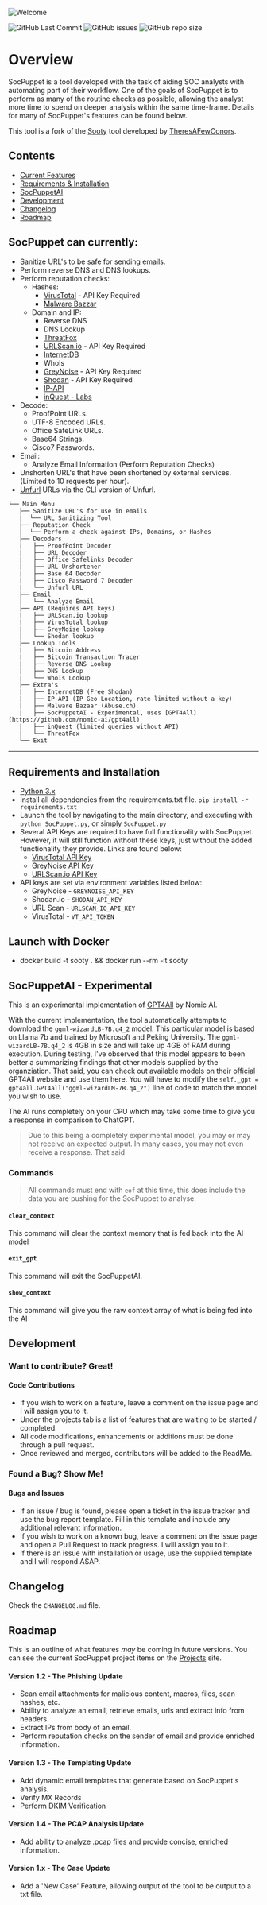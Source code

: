 ![Welcome](https://img.shields.io/badge/SocPuppet-Welcome!-red?style=for-the-badge&logo=appveyor)

![GitHub Last Commit](https://img.shields.io/github/last-commit/j4ckd4n/SocPuppet)
![GitHub issues](https://img.shields.io/github/issues-raw/j4ckd4n/SocPuppet)
![GitHub repo size](https://img.shields.io/github/repo-size/j4ckd4n/SocPuppet)


# Overview

SocPuppet is a tool developed with the task of aiding SOC analysts with automating part of their workflow. One of the goals of SocPuppet is to perform as many of the routine checks as possible, allowing the analyst more time to spend on deeper analysis within the same time-frame. Details for many of SocPuppet's features can be found below.

This tool is a fork of the [Sooty](https://github.com/TheresAFewConors/Sooty) tool developed by [TheresAFewConors](https://github.com/TheresAFewConors).

## Contents
 - [Current Features](#socpuppet-can-currently)
 - [Requirements & Installation](#requirements-and-installation---may-not-be-fully-valid)
 - [SocPuppetAI](#socpuppetai---experimental)
 - [Development](#development)
 - [Changelog](#changelog)
 - [Roadmap](#roadmap)

## SocPuppet can currently:
  - Sanitize URL's to be safe for sending emails.
  - Perform reverse DNS and DNS lookups.
  - Perform reputation checks:
    - Hashes:
      - [VirusTotal](https://www.virustotal.com/) - API Key Required
      - [Malware Bazzar](https://bazaar.abuse.ch/)
    - Domain and IP:
      - Reverse DNS
      - DNS Lookup
      - [ThreatFox](https://threatfox.abuse.ch/browse/)
      - [URLScan.io](https://urlscan.io/) - API Key Required
      - [InternetDB](https://internetdb.shodan.io/)
      - WhoIs
      - [GreyNoise](https://viz.greynoise.io/) - API Key Required
      - [Shodan](https://www.shodan.io/) - API Key Required
      - [IP-API](https://ip-api.com/)
      - [inQuest - Labs](https://labs.inquest.net/)
  - Decode:
    - ProofPoint URLs.
    - UTF-8 Encoded URLs.
    - Office SafeLink URLs.
    - Base64 Strings.
    - Cisco7 Passwords.
  - Email:
    - Analyze Email Information (Perform Reputation Checks)
  - Unshorten URL's that have been shortened by external services. (Limited to 10 requests per hour).
  - [Unfurl](https://github.com/obsidianforensics/unfurl) URLs via the CLI version of Unfurl.
  
```
└── Main Menu
   ├── Sanitize URL's for use in emails
   |  └── URL Sanitizing Tool
   ├── Reputation Check
   |  └── Perform a check against IPs, Domains, or Hashes
   ├── Decoders
   |   ├── ProofPoint Decoder
   |   ├── URL Decoder
   |   ├── Office Safelinks Decoder
   |   ├── URL Unshortener
   |   ├── Base 64 Decoder
   |   ├── Cisco Password 7 Decoder
   |   └── Unfurl URL
   ├── Email
   |   └── Analyze Email
   ├── API (Requires API keys)
   |   ├── URLScan.io lookup
   |   ├── VirusTotal lookup
   |   ├── GreyNoise lookup
   |   └── Shodan lookup
   ├── Lookup Tools
   |   ├── Bitcoin Address
   |   ├── Bitcoin Transaction Tracer
   |   ├── Reverse DNS Lookup
   |   ├── DNS Lookup
   |   └── WhoIs Lookup
   ├── Extra's
   |   ├── InternetDB (Free Shodan)
   |   ├── IP-API (IP Geo Location, rate limited without a key)
   |   ├── Malware Bazaar (Abuse.ch)
   |   ├── SocPuppetAI - Experimental, uses [GPT4All](https://github.com/nomic-ai/gpt4all)
   |   ├── inQuest (limited queries without API)
   |   └── ThreatFox
   └── Exit
```

---

## Requirements and Installation
  - [Python 3.x](https://www.python.org/)
  - Install all dependencies from the requirements.txt file. `pip install -r requirements.txt`
  - Launch the tool by navigating to the main directory, and executing with `python SocPuppet.py`, or simply `SocPuppet.py` 
  - Several API Keys are required to have full functionality with SocPuppet. However, it will still function without these keys, just without the added functionality they provide. Links are found below:
    - [VirusTotal API Key](https://developers.virustotal.com/reference)
    - [GreyNoise API Key](https://docs.greynoise.io/reference/get_v3-community-ip)
    - [URLScan.io API Key](https://urlscan.io/about-api/)
  - API keys are set via environment variables listed below:
    - GreyNoise - `GREYNOISE_API_KEY`
    - Shodan.io - `SHODAN_API_KEY`
    - URL Scan - `URLSCAN_IO_API_KEY`
    - VirusTotal - `VT_API_TOKEN`

## Launch with Docker
- docker build -t sooty . && docker run --rm -it sooty 
 
 <!-- - To use the Hash comparison with VirusTotal requires an [API key](https://developers.virustotal.com/reference), replace the key `VT_API_KEY` in the code with your own key. The tool will still function without this key, however this feature will not work.
 - To use the Reputation Checker with AbuseIPDB requires an [API Key](https://www.abuseipdb.com/api), replace the key `AB_API_KEY` in the code with your own key. The tool will still function without this key, however this feature will not work.
 - To use the URLScan.io checker function with URLScan requires an [API Key](https://urlscan.io/about-api/), replace the key `URLSCAN_IO_KEY` in the code with your own key. The tool will still function without this key, however this feature will not work. 
 - Use of the HaveIBeenPwned functionality requires an [API Key](https://haveibeenpwned.com/API/Key), replace the key `HIBP_API_KEY` in the code with your own key. The tool will still function without this key, however this feature will not work. -->

## SocPuppetAI - Experimental
This is an experimental implementation of [GPT4All](https://github.com/nomic-ai/gpt4all) by Nomic AI.

With the current implementation, the tool automatically attempts to download the `ggml-wizardLB-7B.q4_2` model. This particular model is based on Llama 7b and trained by Microsoft and Peking University. The `ggml-wizardLB-7B.q4_2` is 4GB in size and will take up 4GB of RAM during execution. During testing, I've observed that this model appears to been better a summarizing findings that other models supplied by the organziation. That said, you can check out available models on their [official](https://gpt4all.io/index.html) GPT4All website and use them here. You will have to modify the `self._gpt = gpt4all.GPT4all("ggml-wizardLM-7B.q4_2")` line of code to match the model you wish to use.

The AI runs completely on your CPU which may take some time to give you a response in comparison to ChatGPT.

> Due to this being a completely experimental model, you may or may not receive an expected output. In many cases, you may not even receive a response. That said

### Commands

> All commands must end with `eof` at this time, this does include the data you are pushing for the SocPuppet to analyse.

#### `clear_context`
This command will clear the context memory that is fed back into the AI model

#### `exit_gpt`
This command will exit the SocPuppetAI.

#### `show_context`
This command will give you the raw context array of what is being fed into the AI

## Development

### Want to contribute? Great!

#### Code Contributions
  - If you wish to work on a feature, leave a comment on the issue page and I will assign you to it.
  - Under the projects tab is a list of features that are waiting to be started / completed. 
  - All code modifications, enhancements or additions must be done through a pull request. 
  - Once reviewed and merged, contributors will be added to the ReadMe.

### Found a Bug? Show Me!

#### Bugs and Issues
  - If an issue / bug is found, please open a ticket in the issue tracker and use the bug report template. Fill in this template and include any additional relevant information.
  - If you wish to work on a known bug, leave a comment on the issue page and open a Pull Request to track progress. I will assign you to it.
  - If there is an issue with installation or usage, use the supplied template and I will respond ASAP.

## Changelog

Check the `CHANGELOG.md` file.

## Roadmap
This is an outline of what features *may* be coming in future versions. You can see the current SocPuppet project items on the [Projects](https://github.com/users/j4ckd4n/projects/2) site.

#### Version 1.2 - The Phishing Update
  - Scan email attachments for malicious content, macros, files, scan hashes, etc.
  - Ability to analyze an email, retrieve emails, urls and extract info from headers.
  - Extract IPs from body of an email.
  - Perform reputation checks on the sender of email and provide enriched information.

#### Version 1.3 - The Templating Update
  - Add dynamic email templates that generate based on SocPuppet's analysis.
  - Verify MX Records
  - Perform DKIM Verification

#### Version 1.4 - The PCAP Analysis Update
  - Add ability to analyze .pcap files and provide concise, enriched information.

#### Version 1.x - The Case Update
  - Add a 'New Case' Feature, allowing output of the tool to be output to a txt file.

